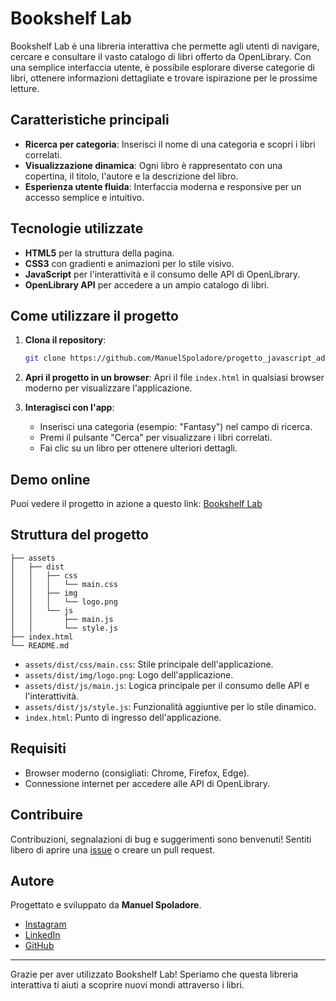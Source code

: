 # Bookshelf Lab

Bookshelf Lab è una libreria interattiva che permette agli utenti di navigare, cercare e consultare il vasto catalogo di libri offerto da OpenLibrary. Con una semplice interfaccia utente, è possibile esplorare diverse categorie di libri, ottenere informazioni dettagliate e trovare ispirazione per le prossime letture.

## Caratteristiche principali

- **Ricerca per categoria**: Inserisci il nome di una categoria e scopri i libri correlati.
- **Visualizzazione dinamica**: Ogni libro è rappresentato con una copertina, il titolo, l'autore e la descrizione del libro.
- **Esperienza utente fluida**: Interfaccia moderna e responsive per un accesso semplice e intuitivo.

## Tecnologie utilizzate

- **HTML5** per la struttura della pagina.
- **CSS3** con gradienti e animazioni per lo stile visivo.
- **JavaScript** per l'interattività e il consumo delle API di OpenLibrary.
- **OpenLibrary API** per accedere a un ampio catalogo di libri.

## Come utilizzare il progetto

1. **Clona il repository**:
   ```bash
   git clone https://github.com/ManuelSpoladore/progetto_javascript_advanced_manuel_spoladore.git
   ```

2. **Apri il progetto in un browser**:
   Apri il file `index.html` in qualsiasi browser moderno per visualizzare l'applicazione.

3. **Interagisci con l'app**:
   - Inserisci una categoria (esempio: "Fantasy") nel campo di ricerca.
   - Premi il pulsante "Cerca" per visualizzare i libri correlati.
   - Fai clic su un libro per ottenere ulteriori dettagli.

## Demo online
Puoi vedere il progetto in azione a questo link: [Bookshelf Lab](https://manuelspoladore.github.io/progetto_javascript_advanced_manuel_spoladore/)

## Struttura del progetto

```plaintext
├── assets
│   ├── dist
│   │   ├── css
│   │   │   └── main.css
│   │   ├── img
│   │   │   └── logo.png
│   │   └── js
│   │       ├── main.js
│   │       └── style.js
├── index.html
└── README.md
```

- `assets/dist/css/main.css`: Stile principale dell'applicazione.
- `assets/dist/img/logo.png`: Logo dell'applicazione.
- `assets/dist/js/main.js`: Logica principale per il consumo delle API e l'interattività.
- `assets/dist/js/style.js`: Funzionalità aggiuntive per lo stile dinamico.
- `index.html`: Punto di ingresso dell'applicazione.

## Requisiti

- Browser moderno (consigliati: Chrome, Firefox, Edge).
- Connessione internet per accedere alle API di OpenLibrary.

## Contribuire

Contribuzioni, segnalazioni di bug e suggerimenti sono benvenuti! Sentiti libero di aprire una [issue](https://github.com/ManuelSpoladore/progetto_javascript_advanced_manuel_spoladore/issues) o creare un pull request.

## Autore

Progettato e sviluppato da **Manuel Spoladore**.

- [Instagram](https://www.instagram.com/manuelspoladore/)
- [LinkedIn](https://www.linkedin.com/in/manuel-spoladore-aab036298/)
- [GitHub](https://github.com/ManuelSpoladore)


---
Grazie per aver utilizzato Bookshelf Lab! Speriamo che questa libreria interattiva ti aiuti a scoprire nuovi mondi attraverso i libri.

